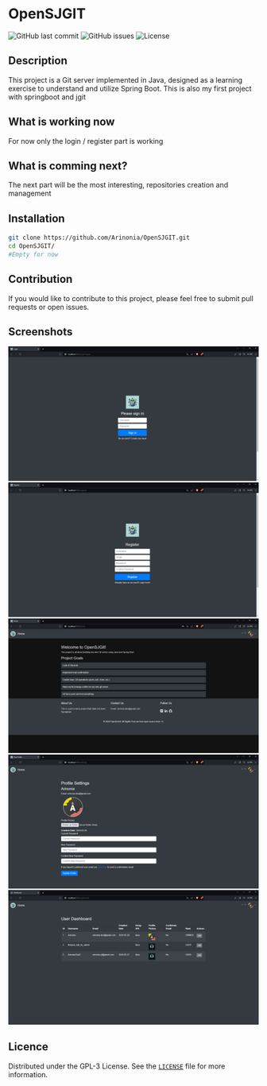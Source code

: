 # OpenSJGIT

![GitHub last commit](https://img.shields.io/github/last-commit/Arinonia/OpenSJGIT)
![GitHub issues](https://img.shields.io/github/issues/Arinonia/OpenSJGIT)
![License](https://img.shields.io/badge/license-GPL3-green)

## Description

This project is a Git server implemented in Java, designed as a learning exercise to understand and utilize Spring Boot.
This is also my first project with springboot and jgit

## What is working now

For now only the login / register part is working

## What is comming next?

The next part will be the most interesting, repositories creation and management
## Installation

```bash
git clone https://github.com/Arinonia/OpenSJGIT.git
cd OpenSJGIT/
#Empty for now
```

## Contribution

If you would like to contribute to this project, please feel free to submit pull requests or open issues.

## Screenshots

![Login Page](https://github.com/Arinonia/OpenSJGIT/raw/main/screenshots/login.png "Login Page")
![Register Page](https://github.com/Arinonia/OpenSJGIT/raw/main/screenshots/register.png "Register Page")
![Home Page](https://github.com/Arinonia/OpenSJGIT/raw/main/screenshots/home.png "Home Page")
![Settings Page](https://github.com/Arinonia/OpenSJGIT/raw/main/screenshots/settings.png "Settings Page")
![Dashboard](https://github.com/Arinonia/OpenSJGIT/raw/main/screenshots/dashboard.png "Dashboard")


## Licence

Distributed under the GPL-3 License. See the [`LICENSE`](./LICENSE.MD) file for more information.
